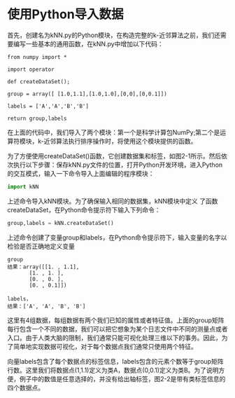 # 使用Python导入数据

首先，创建名为kNN.py的Python模块，在构造完整的k-近邻算法之前，我们还需要编写一些基本的通用函数，在kNN.py中增加以下代码：

`from numpy import *`

`import operator`

`def createDataSet();`

`group = array([ [1.0,1.1],[1.0,1.0],[0,0],[0,0.1]])`

`labels = ['A','A','B','B']`

`return group,labels`

在上面的代码中，我们导入了两个模块：第一个是科学计算包NumPy;第二个是运算符模块，k-近邻算法执行排序操作时，将使用这个模块提供的函数。

为了方便使用createDataSet\(\)函数，它创建数据集和标签，如图2-1所示。然后依次执行以下步骤：保存kNN.py文件的位置，打开Python开发环境，进入Python的交互模式，输入一下命令导入上面编辑的程序模块：

```py
import kNN
```

上述命令导入kNN模块。为了确保输入相同的数据集，kNN模块中定义 了函数createDataSet，在Python命令提示符下输入下列命令：

```py
group,labels = kNN.createDataSet()
```

上述命令创建了变量group和labels，在Python命令提示符下，输入变量的名字以检验是否正确地定义变量

```
group
结果：array([[1. , 1.1],
       [1. , 1. ],
       [0. , 0. ],
       [0. , 0.1]])
```

```
labels，
结果：['A', 'A', 'B', 'B']
```

这里有4组数据，每组数据有两个我们已知的属性或者特征值。上面的group矩阵每行包含一个不同的数据，我们可以把它想象为某个日志文件中不同的测量点或者入口。由于人类大脑的限制，我们通常只能可视化处理三维以下的事务。因此，为了简单地实现数据可视化，对于每个数据点我们通常只使用两个特征。

向量labels包含了每个数据点的标签信息，labels包含的元素个数等于group矩阵行数。这里我们将数据点\(1,1.1\)定义为类A，数据点\(0,0.1\)定义为类B。为了说明方便，例子中的数值是任意选择的，并没有给出轴标签，图2-2是带有类标签信息的四个数据点。

